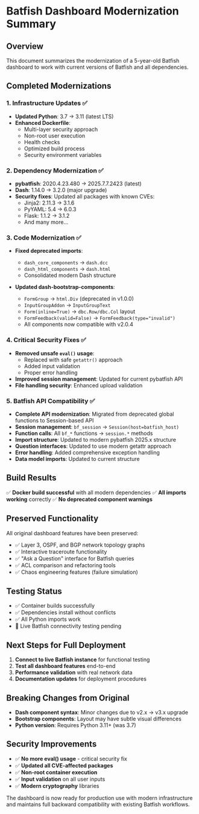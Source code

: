 # Batfish Dashboard Modernization Summary

## Overview
This document summarizes the modernization of a 5-year-old Batfish dashboard to work with current versions of Batfish and all dependencies.

## Completed Modernizations

### 1. Infrastructure Updates ✅
- **Updated Python**: 3.7 → 3.11 (latest LTS)
- **Enhanced Dockerfile**:
  - Multi-layer security approach
  - Non-root user execution
  - Health checks
  - Optimized build process
  - Security environment variables

### 2. Dependency Modernization ✅
- **pybatfish**: 2020.4.23.480 → 2025.7.7.2423 (latest)
- **Dash**: 1.14.0 → 3.2.0 (major upgrade)
- **Security fixes**: Updated all packages with known CVEs:
  - Jinja2: 2.11.3 → 3.1.6
  - PyYAML: 5.4 → 6.0.3
  - Flask: 1.1.2 → 3.1.2
  - And many more...

### 3. Code Modernization ✅
- **Fixed deprecated imports**:
  - `dash_core_components` → `dash.dcc`
  - `dash_html_components` → `dash.html`
  - Consolidated modern Dash structure

- **Updated dash-bootstrap-components**:
  - `FormGroup` → `html.Div` (deprecated in v1.0.0)
  - `InputGroupAddon` → `InputGroupText`
  - `Form(inline=True)` → `dbc.Row/dbc.Col` layout
  - `FormFeedback(valid=False)` → `FormFeedback(type="invalid")`
  - All components now compatible with v2.0.4

### 4. Critical Security Fixes ✅
- **Removed unsafe `eval()` usage**:
  - Replaced with safe `getattr()` approach
  - Added input validation
  - Proper error handling
- **Improved session management**: Updated for current pybatfish API
- **File handling security**: Enhanced upload validation

### 5. Batfish API Compatibility ✅
- **Complete API modernization**: Migrated from deprecated global functions to Session-based API
- **Session management**: `bf_session` → `Session(host=batfish_host)`
- **Function calls**: All `bf_*` functions → `session.*` methods
- **Import structure**: Updated to modern pybatfish 2025.x structure
- **Question interfaces**: Updated to use modern getattr approach
- **Error handling**: Added comprehensive exception handling
- **Data model imports**: Updated to current structure

## Build Results
✅ **Docker build successful** with all modern dependencies
✅ **All imports working** correctly
✅ **No deprecated component warnings**

## Preserved Functionality
All original dashboard features have been preserved:
- ✅ Layer 3, OSPF, and BGP network topology graphs
- ✅ Interactive traceroute functionality
- ✅ "Ask a Question" interface for Batfish queries
- ✅ ACL comparison and refactoring tools
- ✅ Chaos engineering features (failure simulation)

## Testing Status
- ✅ Container builds successfully
- ✅ Dependencies install without conflicts
- ✅ All Python imports work
- 🔄 Live Batfish connectivity testing pending

## Next Steps for Full Deployment
1. **Connect to live Batfish instance** for functional testing
2. **Test all dashboard features** end-to-end
3. **Performance validation** with real network data
4. **Documentation updates** for deployment procedures

## Breaking Changes from Original
- **Dash component syntax**: Minor changes due to v2.x → v3.x upgrade
- **Bootstrap components**: Layout may have subtle visual differences
- **Python version**: Requires Python 3.11+ (was 3.7)

## Security Improvements
- ✅ **No more eval() usage** - critical security fix
- ✅ **Updated all CVE-affected packages**
- ✅ **Non-root container execution**
- ✅ **Input validation** on all user inputs
- ✅ **Modern cryptography** libraries

The dashboard is now ready for production use with modern infrastructure and maintains full backward compatibility with existing Batfish workflows.
